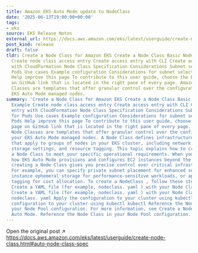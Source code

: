 ```yaml
---
title: Amazon EKS Auto Mode update to NodeClass
date: '2025-06-13T19:00:00+00:00'
tags:
- eks
source: EKS Release Notes
external_url: https://docs.aws.amazon.com/eks/latest/userguide/create-node-class.html#auto-node-class-spec
post_kind: release
draft: false
tldr: Create a Node Class for Amazon EKS Create a Node Class Basic Node Class Example
  Create node class access entry Create access entry with CLI Create access entry
  with CloudFormation Node Class Specification Considerations Subnet selection for
  Pods Use cases Example configuration Considerations for subnet selectors for Pods
  Help improve this page To contribute to this user guide, choose the Edit this page
  on GitHub link that is located in the right pane of every page. Amazon EKS Node
  Classes are templates that offer granular control over the configuration of your
  EKS Auto Mode managed nodes.
summary: 'Create a Node Class for Amazon EKS Create a Node Class Basic Node Class
  Example Create node class access entry Create access entry with CLI Create access
  entry with CloudFormation Node Class Specification Considerations Subnet selection
  for Pods Use cases Example configuration Considerations for subnet selectors for
  Pods Help improve this page To contribute to this user guide, choose the Edit this
  page on GitHub link that is located in the right pane of every page. Amazon EKS
  Node Classes are templates that offer granular control over the configuration of
  your EKS Auto Mode managed nodes. A Node Class defines infrastructure-level settings
  that apply to groups of nodes in your EKS cluster, including network configuration,
  storage settings, and resource tagging. This topic explains how to create and configure
  a Node Class to meet your specific operational requirements. When you need to customize
  how EKS Auto Mode provisions and configures EC2 instances beyond the default settings,
  creating a Node Class gives you precise control over critical infrastructure parameters.
  For example, you can specify private subnet placement for enhanced security, configure
  instance ephemeral storage for performance-sensitive workloads, or apply custom
  tagging for cost allocation. To create a NodeClass , follow these steps: NodeClass
  Create a YAML file (for example, nodeclass. yaml ) with your Node Class configuration
  Create a YAML file (for example, nodeclass. yaml ) with your Node Class configuration
  nodeclass. yaml Apply the configuration to your cluster using kubectl Apply the
  configuration to your cluster using kubectl kubectl Reference the Node Class in
  your Node Pool configuration. For more information, see Create a Node Pool for EKS
  Auto Mode. Reference the Node Class in your Node Pool configuration.'
---
```

Open the original post ↗ https://docs.aws.amazon.com/eks/latest/userguide/create-node-class.html#auto-node-class-spec
